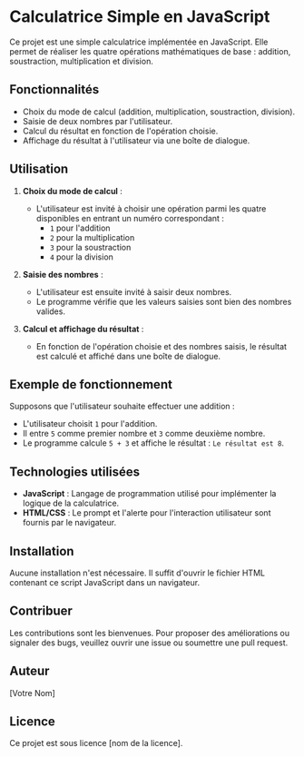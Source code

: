 # Calculatrice Simple en JavaScript

Ce projet est une simple calculatrice implémentée en JavaScript. Elle permet de réaliser les quatre opérations mathématiques de base : addition, soustraction, multiplication et division.

## Fonctionnalités

- Choix du mode de calcul (addition, multiplication, soustraction, division).
- Saisie de deux nombres par l'utilisateur.
- Calcul du résultat en fonction de l'opération choisie.
- Affichage du résultat à l'utilisateur via une boîte de dialogue.

## Utilisation

1. **Choix du mode de calcul** :

   - L'utilisateur est invité à choisir une opération parmi les quatre disponibles en entrant un numéro correspondant :
     - `1` pour l'addition
     - `2` pour la multiplication
     - `3` pour la soustraction
     - `4` pour la division

2. **Saisie des nombres** :

   - L'utilisateur est ensuite invité à saisir deux nombres.
   - Le programme vérifie que les valeurs saisies sont bien des nombres valides.

3. **Calcul et affichage du résultat** :
   - En fonction de l'opération choisie et des nombres saisis, le résultat est calculé et affiché dans une boîte de dialogue.

## Exemple de fonctionnement

Supposons que l'utilisateur souhaite effectuer une addition :

- L'utilisateur choisit `1` pour l'addition.
- Il entre `5` comme premier nombre et `3` comme deuxième nombre.
- Le programme calcule `5 + 3` et affiche le résultat : `Le résultat est 8`.

## Technologies utilisées

- **JavaScript** : Langage de programmation utilisé pour implémenter la logique de la calculatrice.
- **HTML/CSS** : Le prompt et l'alerte pour l'interaction utilisateur sont fournis par le navigateur.

## Installation

Aucune installation n'est nécessaire. Il suffit d'ouvrir le fichier HTML contenant ce script JavaScript dans un navigateur.

## Contribuer

Les contributions sont les bienvenues. Pour proposer des améliorations ou signaler des bugs, veuillez ouvrir une issue ou soumettre une pull request.

## Auteur

[Votre Nom]

## Licence

Ce projet est sous licence [nom de la licence].
